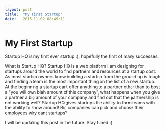 ```yaml
---
layout: post
title:  "My First Startup"
date:   2015-11-02 08:49:11
---
```


# My First Startup

Startup HQ is my first ever startup :), hopefully the first of many successes.
<!--break-->
 What is Startup HQ? Startup HQ is a web platform i am designing for startups around the world to find partners and resources at a startup cost. As most startup owners know building a startup from the ground up is tough and finding a team is the most important thing on the list of a new startup. At the beginning a startup cant offer anything to a partner other than to bost a "you will own blah amount of this company", what happens when you give a partner a big amount of your company and find out that the partnership is not working well? Startup HQ gives startups the ability to form teams with the ability to show around! Big companies can pick and choose their employees why cant startups?

I will be updating this post in the future. Stay tuned :)
